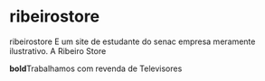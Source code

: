 # ribeirostore
ribeirostore
E um site de estudante do senac empresa meramente ilustrativo.
A Ribeiro Store



**bold**Trabalhamos com revenda de Televisores


 

